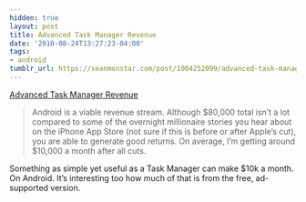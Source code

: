 ```yaml
---
hidden: true
layout: post
title: Advanced Task Manager Revenue
date: '2010-08-24T13:27:23-04:00'
tags:
- android
tumblr_url: https://seanmonstar.com/post/1004252099/advanced-task-manager-revenue
---
```

[Advanced Task Manager Revenue](http://arronla.com/2010/08/android-revenue-advanced-task-manager/)  

> Android is a viable revenue stream. Although $80,000 total isn’t a lot compared to some of the overnight millionaire stories you hear about on the iPhone App Store (not sure if this is before or after Apple’s cut), you are able to generate good returns. On average, I’m getting around $10,000 a month after all cuts.

Something as simple yet useful as a Task Manager can make $10k a month. On Android. It’s interesting too how much of that is from the free, ad-supported version.

